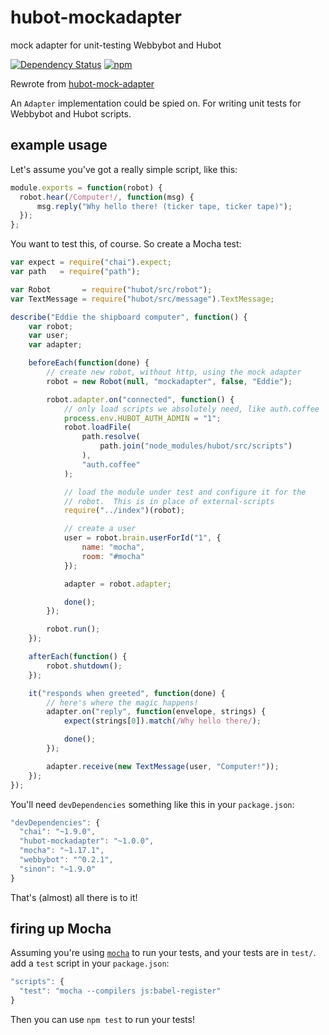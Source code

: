 # hubot-mockadapter

mock adapter for unit-testing Webbybot and Hubot

[![Dependency Status](https://david-dm.org/gasolin/hubot-mockadapter.svg)](https://david-dm.org/gasolin/hubot-mockadapter) [![npm](https://img.shields.io/npm/v/hubot-mockadapter.svg)](https://www.npmjs.com/package/hubot-mockadapter)

Rewrote from [hubot-mock-adapter](https://github.com/blalor/hubot-mock-adapter)

An `Adapter` implementation could be spied on. For writing unit tests for Webbybot and Hubot scripts.

## example usage

Let's assume you've got a really simple script, like this:

```js
module.exports = function(robot) {
  robot.hear(/Computer!/, function(msg) {
      msg.reply("Why hello there! (ticker tape, ticker tape)");
  });
};
```

You want to test this, of course.  So create a Mocha test:

```js
var expect = require("chai").expect;
var path   = require("path");

var Robot       = require("hubot/src/robot");
var TextMessage = require("hubot/src/message").TextMessage;

describe("Eddie the shipboard computer", function() {
    var robot;
    var user;
    var adapter;

    beforeEach(function(done) {
        // create new robot, without http, using the mock adapter
        robot = new Robot(null, "mockadapter", false, "Eddie");

        robot.adapter.on("connected", function() {
            // only load scripts we absolutely need, like auth.coffee
            process.env.HUBOT_AUTH_ADMIN = "1";
            robot.loadFile(
                path.resolve(
                    path.join("node_modules/hubot/src/scripts")
                ),
                "auth.coffee"
            );

            // load the module under test and configure it for the
            // robot.  This is in place of external-scripts
            require("../index")(robot);

            // create a user
            user = robot.brain.userForId("1", {
                name: "mocha",
                room: "#mocha"
            });

            adapter = robot.adapter;

            done();
        });

        robot.run();
    });

    afterEach(function() {
        robot.shutdown();
    });

    it("responds when greeted", function(done) {
        // here's where the magic happens!
        adapter.on("reply", function(envelope, strings) {
            expect(strings[0]).match(/Why hello there/);

            done();
        });

        adapter.receive(new TextMessage(user, "Computer!"));
    });
});
```

You'll need `devDependencies` something like this in your `package.json`:

```js
"devDependencies": {
  "chai": "~1.9.0",
  "hubot-mockadapter": "~1.0.0",
  "mocha": "~1.17.1",
  "webbybot": "^0.2.1",
  "sinon": "~1.9.0"
}
```

That's (almost) all there is to it!

## firing up Mocha

Assuming you're using [`mocha`][mocha] to run your tests, and your
tests are in `test/`. add a `test` script in your `package.json`:

```js
"scripts": {
  "test": "mocha --compilers js:babel-register"
}
```

Then you can use `npm test` to run your tests!

[mocha]: https://github.com/mhevery/jasmine-node
